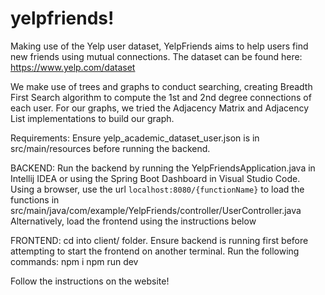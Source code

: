 # yelpfriends!

Making use of the Yelp user dataset, YelpFriends aims to help users find new friends using mutual connections. The dataset can be found here: https://www.yelp.com/dataset

We make use of trees and graphs to conduct searching, creating Breadth First Search algorithm to compute the 1st and 2nd degree connections of each user. For our graphs, we tried the Adjacency Matrix and Adjacency List implementations to build our graph. 

Requirements:
Ensure yelp_academic_dataset_user.json is in src/main/resources before running the backend.

BACKEND: 
Run the backend by running the YelpFriendsApplication.java in Intellij IDEA or using the Spring Boot Dashboard in Visual Studio Code.
Using a browser, use the url `localhost:8080/{functionName}` to load the functions in src/main/java/com/example/YelpFriends/controller/UserController.java
Alternatively, load the frontend using the instructions below

FRONTEND:
cd into client/ folder. Ensure backend is running first before attempting to start the frontend on another terminal.
Run the following commands:
npm i
npm run dev

Follow the instructions on the website! 